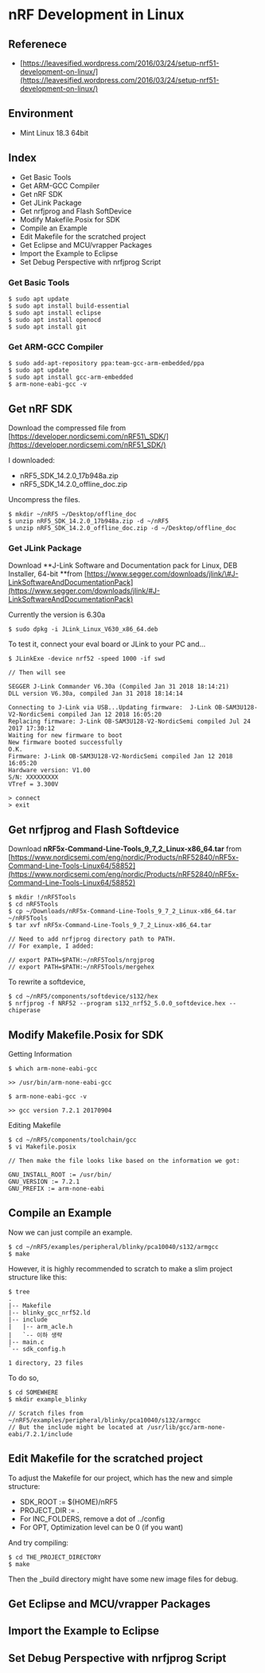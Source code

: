 # nRF Development in Linux

## Referenece

* [https://leavesified.wordpress.com/2016/03/24/setup-nrf51-development-on-linux/](https://leavesified.wordpress.com/2016/03/24/setup-nrf51-development-on-linux/)

## Environment

* Mint Linux 18.3 64bit

## Index

* Get Basic Tools
* Get ARM-GCC Compiler
* Get nRF SDK
* Get JLink Package
* Get nrfjprog and Flash SoftDevice
* Modify Makefile.Posix for SDK
* Compile an Example
* Edit Makefile for the scratched project
* Get Eclipse and MCU/vrapper Packages
* Import the Example to Eclipse
* Set Debug Perspective with nrfjprog Script

### Get Basic Tools

```
$ sudo apt update
$ sudo apt install build-essential
$ sudo apt install eclipse
$ sudo apt install openocd
$ sudo apt install git
```

### Get ARM-GCC Compiler

```
$ sudo add-apt-repository ppa:team-gcc-arm-embedded/ppa
$ sudo apt update
$ sudo apt install gcc-arm-embedded
$ arm-none-eabi-gcc -v
```

## Get nRF SDK

Download the compressed file from [https://developer.nordicsemi.com/nRF51\_SDK/](https://developer.nordicsemi.com/nRF51_SDK/)

I downloaded:

* nRF5\_SDK\_14.2.0\_17b948a.zip
* nRF5\_SDK\_14.2.0\_offline\_doc.zip

Uncompress the files.

```
$ mkdir ~/nRF5 ~/Desktop/offline_doc
$ unzip nRF5_SDK_14.2.0_17b948a.zip -d ~/nRF5
$ unzip nRF5_SDK_14.2.0_offline_doc.zip -d ~/Desktop/offline_doc
```

### Get JLink Package

Download **J-Link Software and Documentation pack for Linux, DEB Installer, 64-bit **from [https://www.segger.com/downloads/jlink/\#J-LinkSoftwareAndDocumentationPack](https://www.segger.com/downloads/jlink/#J-LinkSoftwareAndDocumentationPack)

Currently the version is 6.30a

```
$ sudo dpkg -i JLink_Linux_V630_x86_64.deb
```

To test it, connect your eval board or JLink to your PC and...

```
$ JLinkExe -device nrf52 -speed 1000 -if swd

// Then will see

SEGGER J-Link Commander V6.30a (Compiled Jan 31 2018 18:14:21)
DLL version V6.30a, compiled Jan 31 2018 18:14:14

Connecting to J-Link via USB...Updating firmware:  J-Link OB-SAM3U128-V2-NordicSemi compiled Jan 12 2018 16:05:20
Replacing firmware: J-Link OB-SAM3U128-V2-NordicSemi compiled Jul 24 2017 17:30:12
Waiting for new firmware to boot
New firmware booted successfully
O.K.
Firmware: J-Link OB-SAM3U128-V2-NordicSemi compiled Jan 12 2018 16:05:20
Hardware version: V1.00
S/N: XXXXXXXXX
VTref = 3.300V

> connect
> exit
```

## Get nrfjprog and Flash Softdevice

Download **nRF5x-Command-Line-Tools\_9\_7\_2\_Linux-x86\_64.tar** from [https://www.nordicsemi.com/eng/nordic/Products/nRF52840/nRF5x-Command-Line-Tools-Linux64/58852](https://www.nordicsemi.com/eng/nordic/Products/nRF52840/nRF5x-Command-Line-Tools-Linux64/58852)

```
$ mkdir !/nRF5Tools
$ cd nRF5Tools
$ cp ~/Downloads/nRF5x-Command-Line-Tools_9_7_2_Linux-x86_64.tar ~/nRF5Tools
$ tar xvf nRF5x-Command-Line-Tools_9_7_2_Linux-x86_64.tar

// Need to add nrfjprog directory path to PATH.
// For example, I added:

// export PATH=$PATH:~/nRF5Tools/nrgjprog
// export PATH=$PATH:~/nRF5Tools/mergehex
```

To rewrite a softdevice,

```
$ cd ~/nRF5/components/softdevice/s132/hex
$ nrfjprog -f NRF52 --program s132_nrf52_5.0.0_softdevice.hex --chiperase
```

## Modify Makefile.Posix for SDK

Getting Information

```
$ which arm-none-eabi-gcc

>> /usr/bin/arm-none-eabi-gcc

$ arm-none-eabi-gcc -v

>> gcc version 7.2.1 20170904
```

Editing Makefile

```
$ cd ~/nRF5/components/toolchain/gcc
$ vi Makefile.posix

// Then make the file looks like based on the information we got:

GNU_INSTALL_ROOT := /usr/bin/
GNU_VERSION := 7.2.1
GNU_PREFIX := arm-none-eabi
```

## Compile an Example

Now we can just compile an example.

```
$ cd ~/nRF5/examples/peripheral/blinky/pca10040/s132/armgcc
$ make
```

However, it is highly recommended to scratch to make a slim project structure like this:

    $ tree
    .
    |-- Makefile
    |-- blinky_gcc_nrf52.ld
    |-- include
    |   |-- arm_acle.h
    |   `-- 이하 생략
    |-- main.c
    `-- sdk_config.h

    1 directory, 23 files

To do so,

```
$ cd SOMEWHERE
$ mkdir example_blinky

// Scratch files from ~/nRF5/examples/peripheral/blinky/pca10040/s132/armgcc
// But the include might be located at /usr/lib/gcc/arm-none-eabi/7.2.1/include
```

## Edit Makefile for the scratched project

To adjust the Makefile for our project, which has the new and simple structure:

* SDK\_ROOT := $\(HOME\)/nRF5
* PROJECT\_DIR := .
* For INC\_FOLDERS, remove a dot of ../config
* For OPT, Optimization level can be 0 \(if you want\)

And try compiling:

```
$ cd THE_PROJECT_DIRECTORY
$ make
```

Then the \_build directory might have some new image files for debug.

## Get Eclipse and MCU/vrapper Packages

## Import the Example to Eclipse

## Set Debug Perspective with nrfjprog Script



